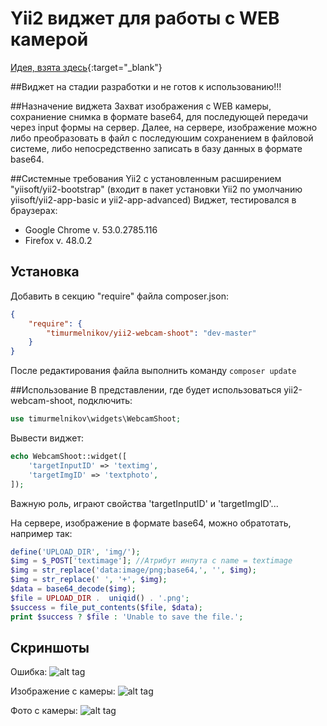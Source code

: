 Yii2 виджет для работы с WEB камерой
================================
[Идея, взята здесь](https://myrusakov.ru/javascript-take-photos.html){:target="_blank"}

##Виджет на стадии разработки и не готов к использованию!!!

##Назначение виджета
Захват изображения с WEB камеры, сохраниение снимка в формате base64, для последующей передачи через input формы на сервер. 
Далее, на сервере, изображение можно либо преобразовать в файл с последуюшим сохранением в файловой системе,
либо непосредственно записать в базу данных в формате base64.


##Системные требования
Yii2 с установленным расширением "yiisoft/yii2-bootstrap" (входит в пакет установки Yii2 по умолчанию yiisoft/yii2-app-basic и yii2-app-advanced)
Виджет, тестировался в браузерах:
- Google Chrome v. 53.0.2785.116
- Firefox v. 48.0.2


## Установка
Добавить в секцию "require" файла composer.json:
``` json
{
    "require": {
        "timurmelnikov/yii2-webcam-shoot": "dev-master"
    }
}
```
После редактирования файла выполнить команду `composer update`

##Использование
В представлении, где будет использоваться yii2-webcam-shoot, подключить:
``` php
use timurmelnikov\widgets\WebcamShoot;
```
Вывести виджет:
``` php
echo WebcamShoot::widget([
    'targetInputID' => 'textimg',
    'targetImgID' => 'textphoto',
]);
```

Важную роль, играют свойства 'targetInputID' и 'targetImgID'...

На сервере, изображение в формате base64, можно обратотать, например так:
``` php
define('UPLOAD_DIR', 'img/');
$img = $_POST['textimage']; //Атрибут инпута с name = textimage
$img = str_replace('data:image/png;base64,', '', $img);
$img = str_replace(' ', '+', $img);
$data = base64_decode($img);
$file = UPLOAD_DIR .  uniqid() . '.png';
$success = file_put_contents($file, $data);
print $success ? $file : 'Unable to save the file.';
```

## Скриншоты

Ошибка:
![alt tag](https://lh3.googleusercontent.com/B_czT9ySo4OlpcC_YDrCL3mjNJoVb86zdFK1nFp_Jj5pz-YBINoW5U6N3h5hZSjPFgKp6Rxek7_D_phAqomeZYpUpCd-oUM)

Изображение с камеры:
![alt tag](https://lh3.googleusercontent.com/GbFFhQn9MecZeBsMQl0TLTBuKNWkT9Y1aRkkz10lwhqoHUKjmdfauN0zIckL-T1K8h2XIuXBbFHvWZgdJhcuBaAYJAKz0Qw)

Фото с камеры:
![alt tag](https://lh3.googleusercontent.com/sGJWUSHG5-Vk2QWj9KBWKutbSiqol8OLiArhJZeTqdp0J1cfMQlpAs181k8rvJr9FO986JIK-mgJUJ9rYSvWdw6bPTdQ2eo)